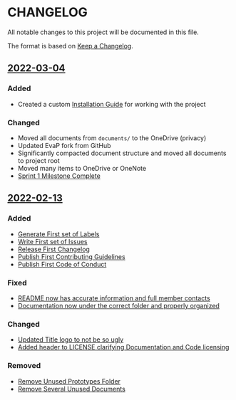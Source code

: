 
# CHANGELOG

All notable changes to this project will be documented in this file.

The format is based on [Keep a Changelog](https://keepachangelog.com/en/1.0.0/).

## [2022-03-04](https://gitlab.cci.drexel.edu/courseeval/team-blue/-/commit/1fb12013d0045e2de1e9cead69186837ec64e8ce)

### Added
- Created a custom [Installation Guide](INSTALL.md) for working with the project

### Changed
- Moved all documents from `documents/` to the OneDrive (privacy)
- Updated EvaP fork from GitHub
- Significantly compacted document structure and moved all documents to project root
- Moved many items to OneDrive or OneNote
- [Sprint 1 Milestone Complete](https://gitlab.cci.drexel.edu/courseeval/team-blue/-/milestones/1#tab-issues)

## [2022-02-13](https://gitlab.cci.drexel.edu/courseeval/team-blue/-/commit/580a2bb7a3c7284d30c65df20ca30965f5bbb7f4)

### Added
- [Generate First set of Labels](https://gitlab.cci.drexel.edu/courseeval/team-blue/-/labels)
- [Write First set of Issues](https://gitlab.cci.drexel.edu/courseeval/team-blue/-/boards/1136)
- [Release First Changelog](https://gitlab.cci.drexel.edu/courseeval/team-blue/-/commit/55172546cc3cd3ec42a229916a88941bd95026fc)
- [Publish First Contributing Guidelines](https://gitlab.cci.drexel.edu/courseeval/team-blue/-/commit/50f37976308a27260a34450ed9e956b485df4f82)
- [Publish First Code of Conduct](https://gitlab.cci.drexel.edu/courseeval/team-blue/-/commit/580a2bb7a3c7284d30c65df20ca30965f5bbb7f4)

### Fixed
- [README now has accurate information and full member contacts](https://gitlab.cci.drexel.edu/courseeval/team-blue/-/commit/14de6cd170d872b47d66e0860cae066771845058)
- [Documentation now under the correct folder and properly organized](https://gitlab.cci.drexel.edu/courseeval/team-blue/-/commit/14de6cd170d872b47d66e0860cae066771845058)

### Changed
- [Updated Title logo to not be so ugly](https://gitlab.cci.drexel.edu/courseeval/team-blue/-/commit/55172546cc3cd3ec42a229916a88941bd95026fc)
- [Added header to LICENSE clarifying Documentation and Code licensing](https://gitlab.cci.drexel.edu/courseeval/team-blue/-/commit/4bb0ce696782543a99b12e767eaf23114050db9a)

### Removed
- [Remove Unused Prototypes Folder](https://gitlab.cci.drexel.edu/courseeval/team-blue/-/commit/dc76c04594931d94a87acc7e94c1a8922d7e2e91)
- [Remove Several Unused Documents](https://gitlab.cci.drexel.edu/courseeval/team-blue/-/commit/14de6cd170d872b47d66e0860cae066771845058)

